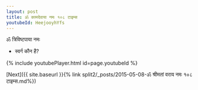 ```yaml
---
layout: post
title: ॐ कामदेवाया नमः १०८ टाइम्स
youtubeId: HeejooyhYfs
---
```

 
 
 ॐ त्रिविष्टपाया नमः  
 
 -  स्वर्ग कौन है? 
 
  
 
  
 
 
 
 
 
 


{% include youtubePlayer.html id=page.youtubeId %}
 
[Next]({{ site.baseurl }}{% link  split2/_posts/2015-05-08-ॐ श्रीमतां वराय नमः १०८ टाइम्स.md%})
 

